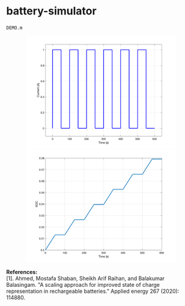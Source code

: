 # battery-simulator


```
DEMO.m
```
<p align="center">
<img src="figures/current.bmp" width="400" height="300"> 
<img src="figures/soc.bmp" width="400" height="300"> 
</p>

**References:**  
[1]. Ahmed, Mostafa Shaban, Sheikh Arif Raihan, and Balakumar Balasingam. "A scaling approach for improved state of charge representation in rechargeable batteries." Applied energy 267 (2020): 114880.
